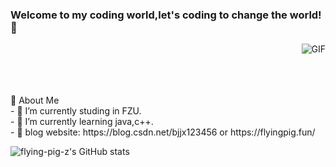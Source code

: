 ### Welcome to my coding world,let's coding to change the world! 👋

​​
<img align="right" alt="GIF" src="https://raw.githubusercontent.com/JoeyBling/JoeyBling/master/pic/pusheencode.gif" />



<br />
<br />
<br />
<!-- 关于我 -->
🎉 About Me
<br />
- 🔭 I’m currently studing in FZU.<br />
- 🌱 I’m currently learning java,c++.<br />
- 🌱 blog website: https://blog.csdn.net/bjjx123456 or https://flyingpig.fun/

![flying-pig-z's GitHub stats](https://github-readme-stats.vercel.app/api?username=flying-pig-z)




